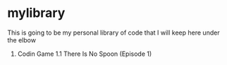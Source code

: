 # mylibrary
This is going to be my personal library of code that I will keep here under the elbow

1. Codin Game
   1.1 There Is No Spoon (Episode 1)
